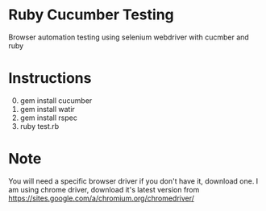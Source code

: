 # Ruby Cucumber Testing
Browser automation testing using selenium webdriver with cucmber and ruby

# Instructions
0) gem install cucumber
1) gem install watir
2) gem install rspec
3) ruby test.rb

# Note
You will need a specific browser driver if you don't have it, download one. I am using chrome driver,
download it's latest version from https://sites.google.com/a/chromium.org/chromedriver/